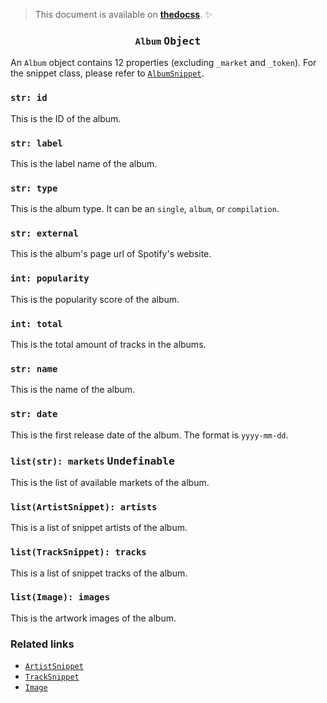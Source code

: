 <!-- :thedocss: remove blockquote:first-child -->

> This document is available on [**thedocss**](https://thedocss.vercel.app/crespot/group/album). :sparkles:

<h3 align="center"><code>Album</code> <kbd>Object</kbd></h3>

An `Album` object contains 12 properties (excluding `_market` and `_token`). For the snippet class, please refer to [`AlbumSnippet`](/crespot/snippet/album).

### `str: id`
This is the ID of the album.

### `str: label`
This is the label name of the album.

### `str: type`
This is the album type. It can be an `single`, `album`, or `compilation`.

### `str: external`
This is the album's page url of Spotify's website.

### `int: popularity`
This is the popularity score of the album.

### `int: total`
This is the total amount of tracks in the albums.

### `str: name`
This is the name of the album.

### `str: date`
This is the first release date of the album. The format is `yyyy-mm-dd`.

### `list(str): markets` <kbd>Undefinable</kbd>
This is the list of available markets of the album.

### `list(ArtistSnippet): artists`
This is a list of snippet artists of the album.

### `list(TrackSnippet): tracks`
This is a list of snippet tracks of the album.

### `list(Image): images`
This is the artwork images of the album.

### Related links

- [`ArtistSnippet`](/crespot/snippet/artist)
- [`TrackSnippet`](/crespot/snippet/track)
- [`Image`](/crespot/detail/image)
